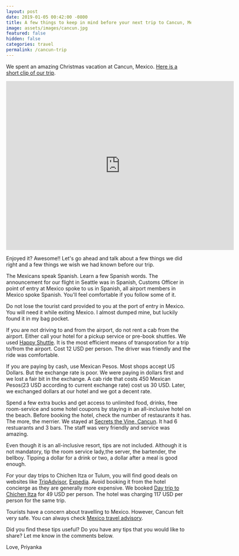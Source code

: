 ```yaml
---
layout: post
date: 2019-01-05 00:42:00 -0800
title: A few things to keep in mind before your next trip to Cancun, Mexico
image: assets/images/cancun.jpg
featured: false
hidden: false
categories: travel
permalink: /cancun-trip
---
```


We spent an amazing Christmas vacation at Cancun, Mexico. [Here is a short clip of our trip](https://youtu.be/UrmSwPDCucI).
<iframe width="620" height="460" src="https://youtube.com/embed/UrmSwPDCucI" frameborder="0" allow="accelerometer; autoplay; encrypted-media; gyroscope; picture-in-picture" allowfullscreen></iframe>

Enjoyed it? Awesome!! Let's go ahead and talk about a few things we did right and a few things we wish we had known before our trip.

The Mexicans speak Spanish. Learn a few Spanish words. The announcement for our flight in Seattle was in Spanish, Customs Officer in point of entry at Mexico spoke to us in Spanish, all airport members in Mexico spoke Spanish. You'll feel comfortable if you follow some of it.

Do not lose the tourist card provided to you at the port of entry in Mexico. You will need it while exiting Mexico. I almost dumped mine, but luckily found it in my bag pocket.

If you are not driving to and from the airport, do not rent a cab from the airport. Either call your hotel for a pickup service or pre-book shuttles. We used [Happy Shuttle](https://happyshuttlecancun.com/). It is the most efficient means of transporation for a trip to/from the airport. Cost 12 USD per person. The driver was friendly and the ride was comfortable.

If you are paying by cash, use Mexican Pesos. Most shops accept US Dollars. But the exchange rate is poor. We were paying in dollars first and we lost a fair bit in the exchange. A cab ride that costs 450 Mexican Pesos(23 USD according to current exchange rate) cost us 30 USD. Later, we exchanged dollars at our hotel and we got a decent rate.

Spend a few extra bucks and get access to unlimited food, drinks, free room-service and some hotel coupons by staying in an all-inclusive hotel on the beach. Before booking the hotel, check the number of restaurants it has. The more, the merrier. We stayed at [Secrets the Vine, Cancun](http://www.secretsresorts.com/en_us/resorts/mexico/vine-cancun.html). It had 6 restuarants and 3 bars. The staff was very friendly and service was amazing.

Even though it is an all-inclusive resort, tips are not included. Although it is not mandatory, tip the room service lady,the server, the bartender, the bellboy. Tipping a dollar for a drink or two, a dollar after a meal is good enough.

For your day trips to Chichen Itza or Tulum, you will find good deals on websites like [TripAdvisor](https://www.tripadvisor.com), [Expedia](https://www.expedia.com/). Avoid booking it from the hotel concierge as they are generally more expensive. We booked [Day trip to Chichen Itza](https://www.tripadvisor.com/AttractionProductReview-g150805-d12005530-Full_Day_Guided_Tour_of_Chichen_Itza_Mayan_Archaeological_Site_and_Cenote_Swimming.html) for 49 USD per person. The hotel was charging 117 USD per person for the same trip.

Tourists have a concern about travelling to Mexico. However, Cancun felt very safe. You can always check [Mexico travel advisory](https://travel.state.gov/content/travel/en/traveladvisories/traveladvisories/mexico-travel-advisory.html).

Did you find these tips useful? Do you have any tips that you would like to share? Let me know in the comments below.

Love,
Priyanka
